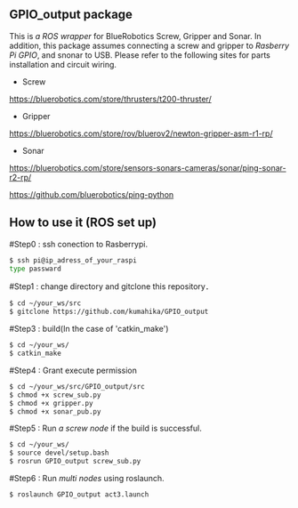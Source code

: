 ## GPIO_output package
This is *a ROS wrapper* for BlueRobotics Screw, Gripper and Sonar.
In addition, this package assumes connecting a screw and gripper to *Rasberry Pi GPIO*, and snonar to USB.
Please refer to the following sites for parts installation and circuit wiring.

- Screw

https://bluerobotics.com/store/thrusters/t200-thruster/

- Gripper

https://bluerobotics.com/store/rov/bluerov2/newton-gripper-asm-r1-rp/

- Sonar

https://bluerobotics.com/store/sensors-sonars-cameras/sonar/ping-sonar-r2-rp/

https://github.com/bluerobotics/ping-python

## How to use it (ROS set up)
#Step0 : ssh conection to Rasberrypi.
```sh
$ ssh pi@ip_adress_of_your_raspi
type passward
```
#Step1 : change directory and gitclone this repository．
```sh
$ cd ~/your_ws/src
$ gitclone https://github.com/kumahika/GPIO_output
```
#Step3 : build(In the case of 'catkin_make')
```sh
$ cd ~/your_ws/
$ catkin_make
```
#Step4 : Grant execute permission
```sh
$ cd ~/your_ws/src/GPIO_output/src
$ chmod +x screw_sub.py
$ chmod +x gripper.py
$ chmod +x sonar_pub.py
```
#Step5 : Run *a screw node* if the build is successful. 
```sh
$ cd ~/your_ws/
$ source devel/setup.bash
$ rosrun GPIO_output screw_sub.py
```
#Step6 : Run *multi nodes* using roslaunch.
```sh
$ roslaunch GPIO_output act3.launch
```

